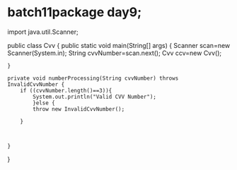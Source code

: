 # batch11package day9;

import java.util.Scanner;

public class Cvv {
    public static void main(String[] args) {
        Scanner scan=new Scanner(System.in);
        String cvvNumber=scan.next();
        Cvv ccv=new Cvv();

    }

    private void numberProcessing(String cvvNumber) throws InvalidCvvNumber {
        if ((cvvNumber.length()==3)){
            System.out.println("Valid CVV Number");
            }else {
            throw new InvalidCvvNumber();

        }



    }
}
